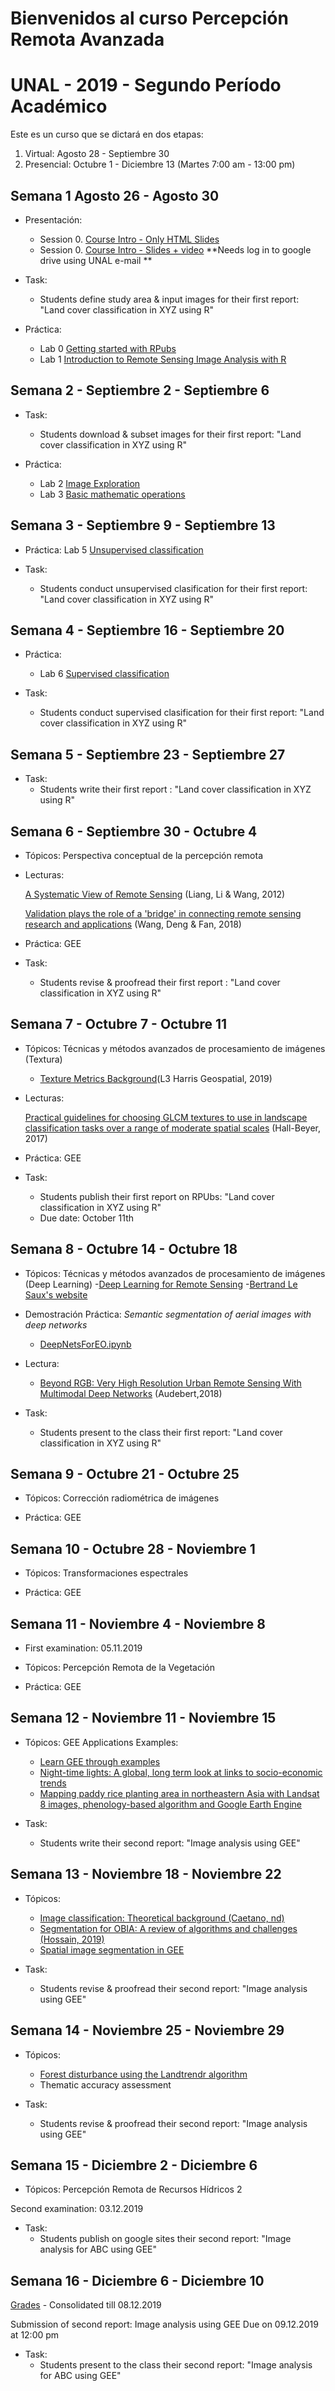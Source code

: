 # Bienvenidos al curso Percepción Remota Avanzada  
# UNAL - 2019 - Segundo Período Académico 

Este es un curso que se dictará en dos etapas:
1. Virtual:  Agosto 28 -  Septiembre 30  
2. Presencial: Octubre 1 - Diciembre 13  (Martes 7:00 am - 13:00 pm)

## Semana 1  Agosto 26 - Agosto 30

- Presentación:
  - Session 0.  [Course Intro - Only HTML Slides](https://ials.github.com/pra/pra_S0.html)
  - Session 0.  [Course Intro - Slides + video](https://bit.ly/340CoBF) **Needs log in to google drive using UNAL e-mail **
- Task:  
  - Students define study area & input images for their first report: "Land cover classification in XYZ using R"

- Práctica:
  - Lab 0    [Getting started with RPubs](https://rpubs.com/about/getting-started)
  - Lab 1    [Introduction to Remote Sensing Image Analysis with R](https://rspatial.org/rs/1-introduction.html) 
    
## Semana 2 - Septiembre 2 - Septiembre 6

- Task:  
  - Students download & subset images for their first report: "Land cover classification in XYZ using R"

- Práctica:
  - Lab 2     [Image Exploration](https://rspatial.org/rs/2-exploration.html)   
  - Lab 3     [Basic mathematic operations](https://rspatial.org/rs/3-basicmath.html)
 
 
## Semana 3 - Septiembre 9 - Septiembre 13

- Práctica:
   Lab 5     [Unsupervised classification](https://rspatial.org/rs/4-unsupclassification.html)
   
- Task:  
  - Students  conduct unsupervised clasification for their first report: "Land cover classification in XYZ using R"

## Semana 4 - Septiembre 16 - Septiembre 20

- Práctica:
  - Lab 6     [Supervised classification](https://rspatial.org/rs/4-unsupclassification.html)  
  
- Task:  
  - Students  conduct supervised clasification for their first report: "Land cover classification in XYZ using R"

## Semana 5 - Septiembre 23 - Septiembre 27

- Task:  
  - Students write their first report : "Land cover classification in XYZ using R"

## Semana 6 - Septiembre 30 - Octubre 4

- Tópicos:     Perspectiva conceptual de la percepción remota

- Lecturas:

  [A Systematic View of Remote Sensing](https://drive.google.com/file/d/0BxgbJ4YsBJkfNU5iYjRWVk5Fc00/view) (Liang, Li & Wang, 2012)

  [Validation plays the role of a 'bridge' in connecting remote sensing research and applications](https://sites.google.com/unal.edu.co/geom-pra/1-perspectiva-conceptual?authuser=0#h.p_eMNnZWGDCk6J) (Wang, Deng & Fan, 2018) 

- Práctica:    GEE 

- Task:  
  - Students revise & proofread  their first report : "Land cover classification in XYZ using R"

## Semana 7 - Octubre 7 - Octubre 11

- Tópicos:   Técnicas y métodos avanzados de procesamiento de imágenes (Textura)
  - [Texture Metrics Background](https://www.harrisgeospatial.com/docs/backgroundtexturemetrics.html)(L3 Harris Geospatial, 2019)

- Lecturas:
  
  [Practical guidelines for choosing GLCM textures to use in landscape classification tasks over a range of moderate spatial scales](https://drive.google.com/file/d/1p9enf0E5wNSQnry6MYW_Bk3thN1_k_Xa/view?) (Hall-Beyer, 2017)

- Práctica:    GEE 

- Task:  
  - Students publish their first report on RPUbs: "Land cover classification in XYZ using R"
  - Due date:  October 11th
 
## Semana 8 - Octubre 14 - Octubre 18

- Tópicos:   Técnicas y métodos avanzados de procesamiento de imágenes (Deep Learning)
  -[Deep Learning for Remote Sensing](https://blesaux.github.io/courses/JURSE_Deep_Learning_for_Remote_Sensing_Tutorial.pdf)
  -[Bertrand Le Saux's website](https://blesaux.github.io/teaching/DL4RS)

- Demostración Práctica: *Semantic segmentation of aerial images with deep networks*
  - [DeepNetsForEO.ipynb](https://drive.google.com/drive/u/0/folders/1txvCRgY1uu7kL8KnWQ18KbVuEBJ9qLVw)     
  
- Lectura:
  - [Beyond RGB: Very High Resolution Urban Remote
Sensing With Multimodal Deep Networks](https://drive.google.com/file/d/1Mo94y9TkNZu6WmHycM7weSzyaWfsM16O/view?) (Audebert,2018)

- Task:  
  - Students present to the class  their first report: "Land cover classification in XYZ using R"

## Semana 9 - Octubre 21 - Octubre 25

- Tópicos:   Corrección radiométrica de imágenes

- Práctica:    GEE 
 
## Semana 10 - Octubre 28 - Noviembre 1

- Tópicos:   Transformaciones espectrales

- Práctica:    GEE 

## Semana 11 - Noviembre 4 - Noviembre 8

- First examination: 05.11.2019

- Tópicos:   Percepción Remota de la Vegetación

- Práctica:    GEE 

## Semana 12 - Noviembre 11 - Noviembre 15

- Tópicos:  GEE Applications Examples:
  - [Learn GEE through examples](https://drive.google.com/file/d/1JpLAZn75eYgksJAgxCKuCh_LWnWNRjsK/view?usp=sharing)
  - [Night-time lights: A global, long term look at
links to socio-economic trends](https://journals.plos.org/plosone/article/file?id=10.1371/journal.pone.0174610&type=printable)
  - [Mapping paddy rice planting area in northeastern Asia with Landsat 8 images, phenology-based algorithm and Google Earth Engine](https://www.sciencedirect.com/science/article/abs/pii/S003442571630044X)

- Task:  
  - Students write their second report: "Image analysis using GEE"

## Semana 13 - Noviembre 18 - Noviembre 22

- Tópicos:  
  - [Image classification:  Theoretical background (Caetano, nd)](https://drive.google.com/file/d/1Q-tDyqDxn9Ps0ZbDyVuP_YsLNTzx-CkM/view?usp=sharing)
  - [Segmentation for OBIA: A review of algorithms and challenges (Hossain, 2019)](https://drive.google.com/file/d/1TsG2mxaZVTNt8v9V7mE46x4Cn17-44yb/view?usp=sharing)
  - [Spatial image segmentation in GEE](https://drive.google.com/file/d/1dJxWy7EBR3g6ejifzh4t-6Cl-R_dgfU4/view)

- Task:  
  - Students revise & proofread  their second report: "Image analysis using GEE"

## Semana 14 - Noviembre 25 - Noviembre 29

- Tópicos: 
  - [Forest disturbance using the Landtrendr algorithm](https://emapr.github.io/LT-GEE/)
  - Thematic accuracy assessment

- Task:  
  - Students revise & proofread  their second report: "Image analysis using GEE"

## Semana 15 - Diciembre 2 - Diciembre 6

- Tópicos: Percepción Remota de Recursos Hídricos 2

Second examination: 03.12.2019

- Task:  
  - Students publish on google sites  their second report: "Image analysis for ABC using GEE"

## Semana 16 - Diciembre 6 - Diciembre 10

[Grades](https://drive.google.com/file/d/17Z1z3nZW4RfFNse7sHFMKl9xZ1l2pzxG/view?usp=sharing) -  Consolidated till 08.12.2019
 
Submission of second report: Image analysis using GEE
Due on 09.12.2019 at 12:00 pm

- Task:  
  - Students present to the class  their second  report: "Image analysis for ABC using GEE"
  



